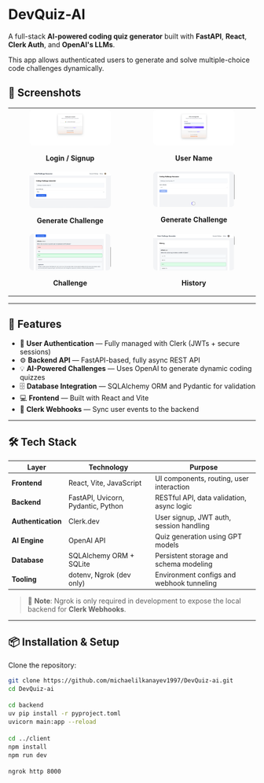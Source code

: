 # DevQuiz-AI

A full-stack **AI-powered coding quiz generator** built with **FastAPI**, **React**, **Clerk Auth**, and **OpenAI's LLMs**.

This app allows authenticated users to generate and solve multiple-choice code challenges dynamically.


## 📸 Screenshots

<table>
  <tr>
    <td align="center" valign="top">
      <img src="ReadMe_Images/screenshot1.png" alt="Login/Signup" style="max-width: 70%; border-radius: 8px;" />
      <p><strong>Login / Signup</strong></p>
    </td>
    <td align="center" valign="top">
      <img src="ReadMe_Images/screenshot2.png" alt="Profile Edit" style="max-width: 70%; border-radius: 8px;" />
      <p><strong>User Name</strong></p>
    </td>
  </tr>
  <tr>
    <td align="center" valign="top">
      <img src="ReadMe_Images/screenshot3.png" alt="Homepage" style="max-width: 70%; border-radius: 8px;" />
      <p><strong>Generate Challenge</strong></p>
    </td>
    <td align="center" valign="top">
      <img src="ReadMe_Images/screenshot4.png" alt="DM Chat" style="max-width: 70%; border-radius: 8px;" />
      <p><strong>Generate Challenge</strong></p>
    </td>
  </tr>
  <tr>
    <td align="center" valign="top">
      <img src="ReadMe_Images/screenshot5.png" alt="Create Channel" style="max-width: 70%; border-radius: 8px;" />
      <p><strong>Challenge</strong></p>
    </td>
    <td align="center" valign="top">
      <img src="ReadMe_Images/screenshot6.png" alt="Group Channel" style="max-width: 70%; border-radius: 8px;" />
      <p><strong>History</strong></p>
    </td>
  </tr>
</table>


---

## 🚀 Features

- 🔐 **User Authentication** — Fully managed with Clerk (JWTs + secure sessions)
- ⚙️ **Backend API** — FastAPI-based, fully async REST API
- 💡 **AI-Powered Challenges** — Uses OpenAI to generate dynamic coding quizzes
- 🗄️ **Database Integration** — SQLAlchemy ORM and Pydantic for validation
- 💻 **Frontend** — Built with React and Vite
- 🔗 **Clerk Webhooks** — Sync user events to the backend

---

## 🛠️ Tech Stack

| Layer           | Technology                    | Purpose                                              |
|----------------|--------------------------------|------------------------------------------------------|
| **Frontend**    | React, Vite, JavaScript        | UI components, routing, user interaction             |
| **Backend**     | FastAPI, Uvicorn, Pydantic, Python     | RESTful API, data validation, async logic            |
| **Authentication** | Clerk.dev                   | User signup, JWT auth, session handling              |
| **AI Engine**   | OpenAI API                     | Quiz generation using GPT models                     |
| **Database**    | SQLAlchemy ORM + SQLite        | Persistent storage and schema modeling               |
| **Tooling**     | dotenv, Ngrok (dev only)       | Environment configs and webhook tunneling            |

> 🔧 **Note**: Ngrok is only required in development to expose the local backend for **Clerk Webhooks**.

---

## 📦 Installation & Setup

Clone the repository:

```bash
git clone https://github.com/michaelilkanayev1997/DevQuiz-ai.git
cd DevQuiz-ai

cd backend
uv pip install -r pyproject.toml
uvicorn main:app --reload

cd ../client
npm install
npm run dev

ngrok http 8000
